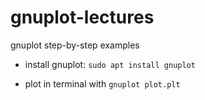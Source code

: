 # gnuplot-lectures
gnuplot step-by-step examples

* install gnuplot: `sudo apt install gnuplot`

* plot in terminal with `gnuplot plot.plt`
